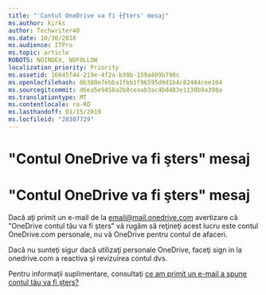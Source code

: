 ```yaml
---
title: "'Contul OneDrive va fi ┼ƒters' mesaj"
ms.author: kirks
author: Techwriter40
ms.date: 10/30/2018
ms.audience: ITPro
ms.topic: article
ROBOTS: NOINDEX, NOFOLLOW
localization_priority: Priority
ms.assetid: 16645f44-219e-4f2a-b30b-159a409b790c
ms.openlocfilehash: 0b380e7ebba1fbb1f96595d9d1b4c82484cee104
ms.sourcegitcommit: d6ea5e9458a2b8ceaab3ac4bd483e1130b9a398a
ms.translationtype: MT
ms.contentlocale: ro-RO
ms.lasthandoff: 01/15/2019
ms.locfileid: "28307729"
---
```

# <a name="onedrive-account-will-be-deleted-message"></a>"Contul OneDrive va fi şters" mesaj

# <a name="onedrive-account-will-be-deleted-message"></a>"Contul OneDrive va fi şters" mesaj

Dacă aţi primit un e-mail de la email@mail.onedrive.com avertizare că "OneDrive contul tău va fi șters" vă rugăm să reţineţi acest lucru este contul OneDrive.com personale, nu vă OneDrive pentru contul de afaceri. 
  
Dacă nu sunteţi sigur dacă utilizaţi personale OneDrive, faceţi sign in la onedrive.com a reactiva şi revizuirea contul dvs.
  
Pentru informaţii suplimentare, consultaţi [ce am primit un e-mail a spune contul tău va fi șters?](https://go.microsoft.com/fwlink/?linkid=2036151&amp;clcid=0x409)
  

